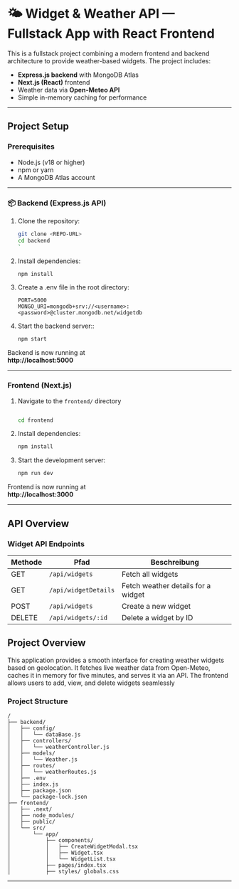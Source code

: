 # 🌤️ Widget & Weather API — Fullstack App with React Frontend

This is a fullstack project combining a modern frontend and backend architecture to provide weather-based widgets. The project includes:

- **Express.js backend** with MongoDB Atlas
- **Next.js (React)** frontend
- Weather data via **Open-Meteo API**
- Simple in-memory caching for performance

---

## Project Setup

### Prerequisites

- Node.js (v18 or higher)
- npm or yarn
- A MongoDB Atlas account

---

### 📦 Backend (Express.js API)

1. Clone the repository:

   ```bash
   git clone <REPO-URL>
   cd backend
   `

   ```

2. Install dependencies:

   ```bash
   npm install
   ```

3. Create a .env file in the root directory:

   ```env
   PORT=5000
   MONGO_URI=mongodb+srv://<username>:<password>@cluster.mongodb.net/widgetdb
   ```

4. Start the backend server::

   ```bash
   npm start
   ```

Backend is now running at  
**http://localhost:5000**

---

### Frontend (Next.js)

1. Navigate to the `frontend/` directory

   ```bash
   
   cd frontend
   ```

2. Install dependencies:

   ```bash
   npm install
   ```

3. Start the development server:

   ```bash
   npm run dev
   ```

Frontend is now running at  
**http://localhost:3000**

---

## API Overview

### Widget API Endpoints

| Methode | Pfad                 | Beschreibung                       |
| ------- | -------------------- | ---------------------------------- |
| GET     | `/api/widgets`       | Fetch all widgets                  |
| GET     | `/api/widgetDetails` | Fetch weather details for a widget |
| POST    | `/api/widgets`       | Create a new widget                |
| DELETE  | `/api/widgets/:id`   | Delete a widget by ID              |

## Project Overview

This application provides a smooth interface for creating weather widgets based on geolocation. It fetches live weather data from Open-Meteo, caches it in memory for five minutes, and serves it via an API. The frontend allows users to add, view, and delete widgets seamlessly

### Project Structure

```
/
├── backend/
│   ├── config/
│   │   └── dataBase.js
│   ├── controllers/
│   │   └── weatherController.js
│   ├── models/
│   │   └── Weather.js
│   ├── routes/
│   │   └── weatherRoutes.js
│   ├── .env
│   ├── index.js
│   ├── package.json
│   └── package-lock.json
├── frontend/
│   ├── .next/
│   ├── node_modules/
│   ├── public/
│   └── src/
│       └── app/
│           ├── components/
│           │   ├── CreateWidgetModal.tsx
│           │   ├── Widget.tsx
│           │   └── WidgetList.tsx
│           ├── pages/index.tsx
│           ├── styles/ globals.css

```

---
